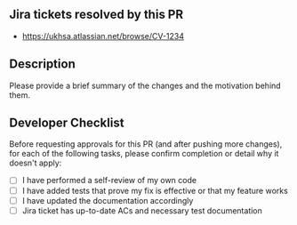 ## Jira tickets resolved by this PR

- https://ukhsa.atlassian.net/browse/CV-1234

## Description

Please provide a brief summary of the changes and the motivation behind them.

## Developer Checklist

Before requesting approvals for this PR (and after pushing more changes), for each of the following tasks, please confirm completion or detail why it doesn't apply:

- [ ] I have performed a self-review of my own code
- [ ] I have added tests that prove my fix is effective or that my feature works
- [ ] I have updated the documentation accordingly
- [ ] Jira ticket has up-to-date ACs and necessary test documentation
